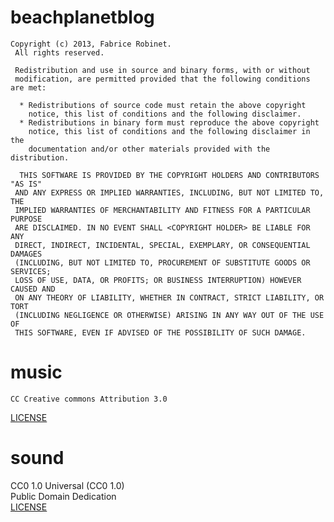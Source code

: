 beachplanetblog
===============

```
Copyright (c) 2013, Fabrice Robinet.
 All rights reserved.

 Redistribution and use in source and binary forms, with or without
 modification, are permitted provided that the following conditions are met:

  * Redistributions of source code must retain the above copyright
    notice, this list of conditions and the following disclaimer.
  * Redistributions in binary form must reproduce the above copyright
    notice, this list of conditions and the following disclaimer in the
    documentation and/or other materials provided with the distribution.

  THIS SOFTWARE IS PROVIDED BY THE COPYRIGHT HOLDERS AND CONTRIBUTORS "AS IS"
 AND ANY EXPRESS OR IMPLIED WARRANTIES, INCLUDING, BUT NOT LIMITED TO, THE
 IMPLIED WARRANTIES OF MERCHANTABILITY AND FITNESS FOR A PARTICULAR PURPOSE
 ARE DISCLAIMED. IN NO EVENT SHALL <COPYRIGHT HOLDER> BE LIABLE FOR ANY
 DIRECT, INDIRECT, INCIDENTAL, SPECIAL, EXEMPLARY, OR CONSEQUENTIAL DAMAGES
 (INCLUDING, BUT NOT LIMITED TO, PROCUREMENT OF SUBSTITUTE GOODS OR SERVICES;
 LOSS OF USE, DATA, OR PROFITS; OR BUSINESS INTERRUPTION) HOWEVER CAUSED AND
 ON ANY THEORY OF LIABILITY, WHETHER IN CONTRACT, STRICT LIABILITY, OR TORT
 (INCLUDING NEGLIGENCE OR OTHERWISE) ARISING IN ANY WAY OUT OF THE USE OF
 THIS SOFTWARE, EVEN IF ADVISED OF THE POSSIBILITY OF SUCH DAMAGE.
```

music
=====
```
CC Creative commons Attribution 3.0
```
[LICENSE](http://creativecommons.org/licenses/by/3.0/legalcode)

sound
=====
CC0 1.0 Universal (CC0 1.0)  
Public Domain Dedication  
[LICENSE](http://creativecommons.org/publicdomain/zero/1.0/)

